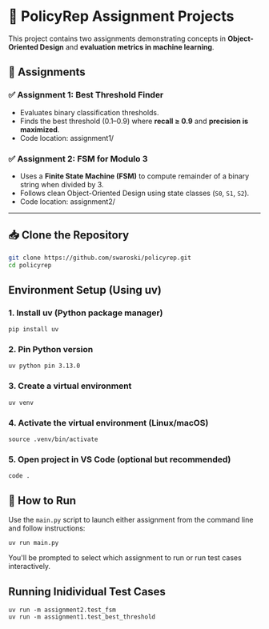 

# 🧠 PolicyRep Assignment Projects

This project contains two assignments demonstrating concepts in **Object-Oriented Design** and **evaluation metrics in machine learning**.

## 📌 Assignments

### ✅ Assignment 1: Best Threshold Finder
- Evaluates binary classification thresholds.
- Finds the best threshold (0.1–0.9) where **recall ≥ 0.9** and **precision is maximized**.
- Code location: assignment1/

### ✅ Assignment 2: FSM for Modulo 3
- Uses a **Finite State Machine (FSM)** to compute remainder of a binary string when divided by 3.
- Follows clean Object-Oriented Design using state classes (`S0`, `S1`, `S2`).
- Code location: assignment2/

---

## 📥 Clone the Repository

```bash
git clone https://github.com/swaroski/policyrep.git
cd policyrep
```

## Environment Setup (Using uv)
### 1. Install uv (Python package manager)
```
pip install uv  
```

### 2. Pin Python version
```
uv python pin 3.13.0
```

### 3. Create a virtual environment
```
uv venv
```

### 4. Activate the virtual environment (Linux/macOS)
```
source .venv/bin/activate
```

### 5. Open project in VS Code (optional but recommended)
```
code .
```

## 🧪 How to Run

Use the `main.py` script to launch either assignment from the command line and follow instructions:

```
uv run main.py
```
You'll be prompted to select which assignment to run or run test cases interactively.

## Running Inidividual Test Cases
```
uv run -m assignment2.test_fsm
uv run -m assignment1.test_best_threshold
``` 
